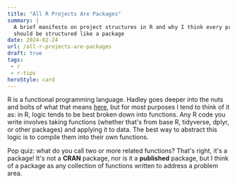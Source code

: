 ```yaml
---
title: "All R Projects Are Packages"
summary: |
  A brief manifesto on project structures in R and why I think every project 
  should be structured like a package
date: 2024-02-24
url: /all-r-projects-are-packages
draft: true
tags:
 - r
 - r-tips
heroStyle: card
---
```


R is a functional programming language. Hadley goes deeper into the nuts and bolts 
of what that means [here](https://adv-r.hadley.nz/fp.html), but for most purposes 
I tend to think of it as: in R, logic tends to be best broken down into functions.
Any R code you write involves taking functions (whether that's from base R, 
tidyverse, dplyr, or other packages) and applying it to data. The best way to
abstract this logic is to compile them into their own functions. 

Pop quiz: what do you call two or more related functions? That's right, it's a 
package! It's not a **CRAN** package, nor is it a **published** package, but I
think of a package as any collection of functions written to address a problem
area. 
